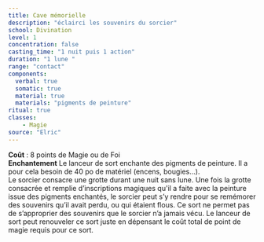 ```yaml
---
title: Cave mémorielle
description: "éclairci les souvenirs du sorcier"
school: Divination
level: 1
concentration: false
casting_time: "1 nuit puis 1 action"
duration: "1 lune "
range: "contact"
components:
  verbal: true
  somatic: true
  material: true
  materials: "pigments de peinture"
ritual: true
classes:
    - Magie
source: "Elric"
---
```

**Coût** : 8 points de Magie ou de Foi  
**Enchantement** Le lanceur de sort enchante des pigments de peinture. Il a pour cela besoin de 40 po de matériel (encens, bougies...).  
Le sorcier consacre une grotte durant une nuit sans lune. Une fois la grotte consacrée et remplie d’inscriptions magiques qu'il a faite avec la peinture issue des pigments enchantés, le sorcier peut s’y rendre pour se remémorer des souvenirs qu’il avait perdu, ou qui étaient flous. Ce sort ne permet pas de s’approprier des souvenirs que le sorcier n’a jamais vécu. Le lanceur de sort peut renouveler ce sort juste en dépensant le coût total de point de magie requis pour ce sort.   
